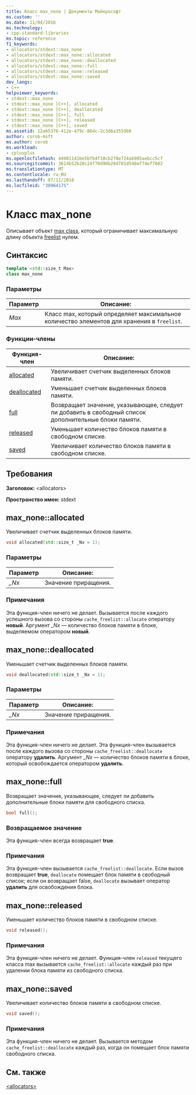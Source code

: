 ```yaml
---
title: Класс max_none | Документы Майкрософт
ms.custom: ''
ms.date: 11/04/2016
ms.technology:
- cpp-standard-libraries
ms.topic: reference
f1_keywords:
- allocators/stdext::max_none
- allocators/stdext::max_none::allocated
- allocators/stdext::max_none::deallocated
- allocators/stdext::max_none::full
- allocators/stdext::max_none::released
- allocators/stdext::max_none::saved
dev_langs:
- C++
helpviewer_keywords:
- stdext::max_none
- stdext::max_none [C++], allocated
- stdext::max_none [C++], deallocated
- stdext::max_none [C++], full
- stdext::max_none [C++], released
- stdext::max_none [C++], saved
ms.assetid: 12ab5376-412e-479c-86dc-2c3d6a3559b6
author: corob-msft
ms.author: corob
ms.workload:
- cplusplus
ms.openlocfilehash: 44981141be5bfb4f18cb278e724ab905aebcc5cf
ms.sourcegitcommit: 3614b52b28c24f70d90b20d781d548ef74ef7082
ms.translationtype: MT
ms.contentlocale: ru-RU
ms.lasthandoff: 07/11/2018
ms.locfileid: "38964175"
---
```

# <a name="maxnone-class"></a>Класс max_none

Описывает объект [max class](../standard-library/allocators-header.md), который ограничивает максимальную длину объекта [freelist](../standard-library/freelist-class.md) нулем.

## <a name="syntax"></a>Синтаксис

```cpp
template <std::size_t Max>
class max_none
```

### <a name="parameters"></a>Параметры

|Параметр|Описание:|
|---------------|-----------------|
|*Max*|Класс max, который определяет максимальное количество элементов для хранения в `freelist`.|

### <a name="member-functions"></a>Функции-члены

|Функция-член|Описание:|
|-|-|
|[allocated](#allocated)|Увеличивает счетчик выделенных блоков памяти.|
|[deallocated](#deallocated)|Уменьшает счетчик выделенных блоков памяти.|
|[full](#full)|Возвращает значение, указывающее, следует ли добавить в свободный список дополнительные блоки памяти.|
|[released](#released)|Уменьшает количество блоков памяти в свободном списке.|
|[saved](#saved)|Увеличивает количество блоков памяти в свободном списке.|

## <a name="requirements"></a>Требования

**Заголовок:** \<allocators>

**Пространство имен:** stdext

## <a name="allocated"></a>  max_none::allocated

Увеличивает счетчик выделенных блоков памяти.

```cpp
void allocated(std::size_t _Nx = 1);
```

### <a name="parameters"></a>Параметры

|Параметр|Описание:|
|---------------|-----------------|
|*_Nx*|Значение приращения.|

### <a name="remarks"></a>Примечания

Эта функция-член ничего не делает. Вызывается после каждого успешного вызова со стороны `cache_freelist::allocate` оператору **новый**. Аргумент *_Nx* — количество блоков памяти в блоке, выделяемом оператором **новый**.

## <a name="deallocated"></a>  max_none::deallocated

Уменьшает счетчик выделенных блоков памяти.

```cpp
void deallocated(std::size_t _Nx = 1);
```

### <a name="parameters"></a>Параметры

|Параметр|Описание:|
|---------------|-----------------|
|*_Nx*|Значение приращения.|

### <a name="remarks"></a>Примечания

Эта функция-член ничего не делает. Эта функция-член вызывается после каждого вызова со стороны `cache_freelist::deallocate` оператору **удалить**. Аргумент *_Nx* — количество блоков памяти в блоке, который освобождается оператором **удалить**.

## <a name="full"></a>  max_none::full

Возвращает значение, указывающее, следует ли добавить дополнительные блоки памяти для свободного списка.

```cpp
bool full();
```

### <a name="return-value"></a>Возвращаемое значение

Эта функция-член всегда возвращает **true**.

### <a name="remarks"></a>Примечания

Эта функция-член вызывается `cache_freelist::deallocate`. Если вызов возвращает **true**, `deallocate` помещает блок памяти в свободный список; если он возвращает false, `deallocate` вызывает оператор **удалить** для освобождения блока.

## <a name="released"></a>  max_none::released

Уменьшает количество блоков памяти в свободном списке.

```cpp
void released();
```

### <a name="remarks"></a>Примечания

Эта функция-член ничего не делает. Функция-член `released` текущего класса max вызывается `cache_freelist::allocate` каждый раз при удалении блока памяти из свободного списка.

## <a name="saved"></a>  max_none::saved

Увеличивает количество блоков памяти в свободном списке.

```cpp
void saved();
```

### <a name="remarks"></a>Примечания

Эта функция-член ничего не делает. Вызывается методом `cache_freelist::deallocate` каждый раз, когда он помещает блок памяти свободного списка.

## <a name="see-also"></a>См. также

[\<allocators>](../standard-library/allocators-header.md)<br/>
